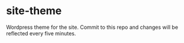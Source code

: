 site-theme
==========

Wordpress theme for the site. Commit to this repo and changes will be reflected every five minutes.
